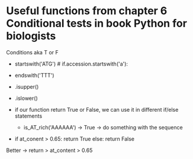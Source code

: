# Useful functions from chapter 6 Conditional tests in book Python for biologists

Conditions aka T or F
- startswith('ATG') # if.accession.startswith('a'):
- endswith('TTT')
- .isupper()
- .islower()

- if our function return True or False, we can use it in different if/else statements
	- is_AT_rich('AAAAAA') -> True -> do something with the sequence

- if at_conent > 0.65:
	return True
  else:
  	return False


Better -> return > at_content > 0.65
